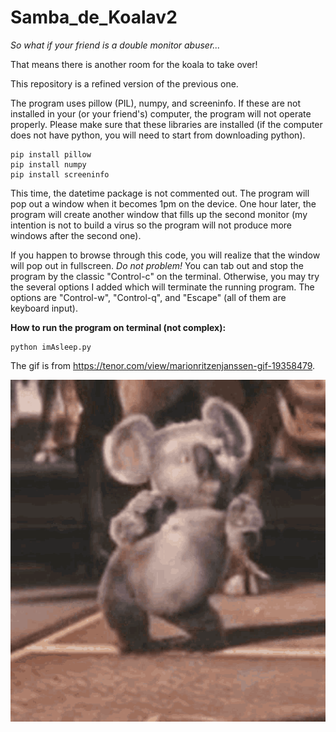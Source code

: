 # Samba_de_Koalav2
*So what if your friend is a double monitor abuser...*

That means there is another room for the koala to take over!

This repository is a refined version of the previous one.

The program uses pillow (PIL), numpy, and screeninfo. If these are not installed in your (or your friend's) computer, the program will not operate properly. Please make sure that these libraries are installed (if the computer does not have python, you will need to start from downloading python).
```
pip install pillow
pip install numpy
pip install screeninfo
```

This time, the datetime package is not commented out. The program will pop out a window when it becomes 1pm on the device. One hour later, the program will create another window that fills up the second monitor (my intention is not to build a virus so the program will not produce more windows after the second one).

If you happen to browse through this code, you will realize that the window will pop out in fullscreen. *Do not problem!* You can tab out and stop the program by the classic "Control-c" on the terminal. Otherwise, you may try the several options I added which will terminate the running program. The options are "Control-w", "Control-q", and "Escape" (all of them are keyboard input).

**How to run the program on terminal (not complex):**
```
python imAsleep.py
```

The gif is from https://tenor.com/view/marionritzenjanssen-gif-19358479.

<p align="center">
  <img src=https://github.com/nykie738/Samba_de_Koala/blob/main/taniecK.gif alt="animated" />
</p>
